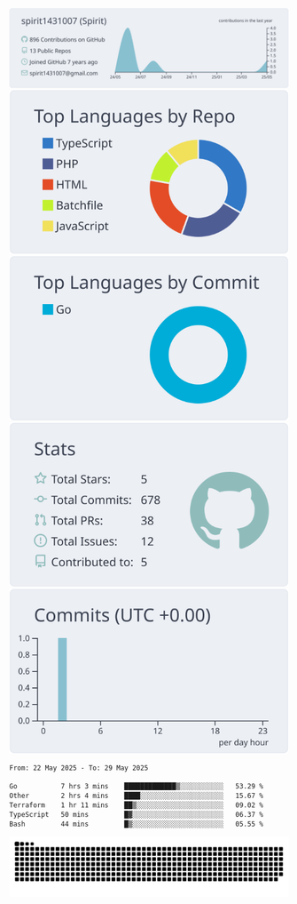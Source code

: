 [![](https://raw.githubusercontent.com/spirit1431007/spirit1431007/master/profile-summary-card-output/nord_bright/0-profile-details.svg)](https://git.io/spiritx)
[![](https://raw.githubusercontent.com/spirit1431007/spirit1431007/master/profile-summary-card-output/nord_bright/1-repos-per-language.svg)](https://git.io/spiritx) [![](https://raw.githubusercontent.com/spirit1431007/spirit1431007/master/profile-summary-card-output/nord_bright/2-most-commit-language.svg)](https://git.io/spiritx)
[![](https://raw.githubusercontent.com/spirit1431007/spirit1431007/master/profile-summary-card-output/nord_bright/3-stats.svg)](https://git.io/spiritx) [![](https://raw.githubusercontent.com/spirit1431007/spirit1431007/master/profile-summary-card-output/nord_bright/4-productive-time.svg)](https://git.io/spiritx)

<!--START_SECTION:waka-->

```txt
From: 22 May 2025 - To: 29 May 2025

Go           7 hrs 3 mins    █████████████▒░░░░░░░░░░░   53.29 %
Other        2 hrs 4 mins    ████░░░░░░░░░░░░░░░░░░░░░   15.67 %
Terraform    1 hr 11 mins    ██▒░░░░░░░░░░░░░░░░░░░░░░   09.02 %
TypeScript   50 mins         █▓░░░░░░░░░░░░░░░░░░░░░░░   06.37 %
Bash         44 mins         █▒░░░░░░░░░░░░░░░░░░░░░░░   05.55 %
```

<!--END_SECTION:waka-->

![contribution](https://github.com/spirit1431007/spirit1431007/blob/output/github-contribution-grid-snake.svg)
